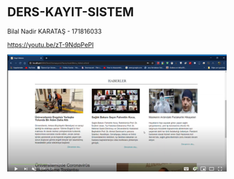 # DERS-KAYIT-SISTEM

Bilal Nadir KARATAŞ - 171816033

https://youtu.be/zT-9NdpPePI

[![Watch the video](https://raw.githubusercontent.com/Bilalnk/DERS-KAYIT-SISTEM/master/Ekran%20Al%C4%B1nt%C4%B1s%C4%B1.PNG)](https://youtu.be/zT-9NdpPePI)
